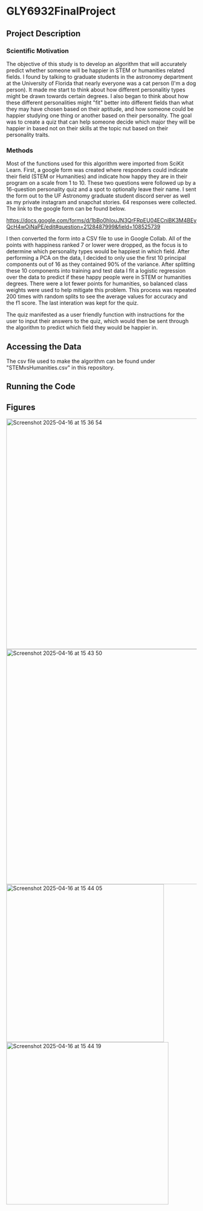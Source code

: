 # GLY6932FinalProject
## Project Description
### Scientific Motivation
The objective of this study is to develop an algorithm that will accurately predict whether someone will be happier in STEM or humanities related fields. I found by talking to graduate students in the astronomy department at the University of Florida that nearly everyone was a cat person (I'm a dog person).  It made me start to think about how different personalitiy types might be drawn towards certain degrees. I also began to think about how these different personalities might "fit" better into different fields than what they may have chosen based on their aptitude, and how someone could be happier studying one thing or another based on their personality.  The goal was to create a quiz that can help someone decide which major they will be happier in based not on their skills at the topic nut based on their personality traits.   
### Methods
Most of the functions used for this algorithm were imported from SciKit Learn. First, a google form was created where responders could indicate their field (STEM or Humanities) and indicate how happy they are in their program on a scale from 1 to 10.  These two questions were followed up by a 16-question personality quiz and a spot to optionally leave their name.  I sent the form out to the UF Astronomy graduate student discord server as well as my private instagram and snapchat stories. 64 responses were collected. The link to the google form can be found below.  

https://docs.google.com/forms/d/1bBo0hlouJN3QrFRpEU04ECniBK3M4BEyQcH4wOiNaPE/edit#question=2128487999&field=108525739

I then converted the form into a CSV file to use in Google Collab.  All of the points with happiness ranked 7 or lower were dropped, as the focus is to determine which personality types would be happiest in which field. After performing a PCA on the data, I decided to only use the first 10 principal components out of 16 as they contained 90% of the variance.  After splitting these 10 components into training and test data I fit a logistic regression over the data to predict if these happy people were in STEM or humanities degrees.  There were a lot fewer points for humanities, so balanced class weights were used to help mitigate this problem.  This process was repeated 200 times with random splits to see the average values for accuracy and the f1 score.  The last interation was kept for the quiz.  

The quiz manifested as a user friendly function with instructions for the user to input their answers to the quiz, which would then be sent through the algorithm to predict which field they would be happier in.  
## Accessing the Data
The csv file used to make the algorithm can be found under "STEMvsHumanities.csv" in this repository.
## Running the Code
## Figures
<img width="609" alt="Screenshot 2025-04-16 at 15 36 54" src="https://github.com/user-attachments/assets/bf0b35bc-31f9-4813-89ad-bdeed4d62209" />
<img width="621" alt="Screenshot 2025-04-16 at 15 43 50" src="https://github.com/user-attachments/assets/3cdcb6d8-a24f-4c13-9812-b73ca95f1b4a" />
<img width="417" alt="Screenshot 2025-04-16 at 15 44 05" src="https://github.com/user-attachments/assets/7edcde51-bf00-49ce-a271-cf1e618d725c" />
<img width="429" alt="Screenshot 2025-04-16 at 15 44 19" src="https://github.com/user-attachments/assets/30acf61f-9a3b-4709-8834-b46d011865b4" />
